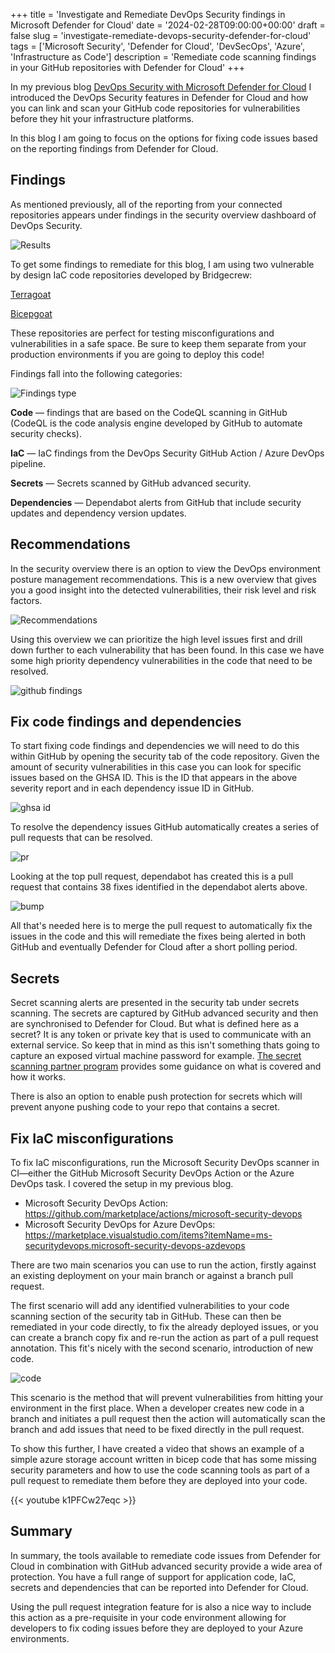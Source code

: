 +++
title = 'Investigate and Remediate DevOps Security findings in Microsoft Defender for Cloud'
date = '2024-02-28T09:00:00+00:00'
draft = false
slug = 'investigate-remediate-devops-security-defender-for-cloud'
tags = ['Microsoft Security', 'Defender for Cloud', 'DevSecOps', 'Azure', 'Infrastructure as Code']
description = 'Remediate code scanning findings in your GitHub repositories with Defender for Cloud'
+++

In my previous blog [DevOps Security with Microsoft Defender for Cloud](file:///C:/Users/craforsh/Repo/craigforshaw.github.io/content/posts/devops-security-defender-for-cloud/index.md) I introduced the DevOps Security features in Defender for Cloud and how you can link and scan your GitHub code repositories for vulnerabilities before they hit your infrastructure platforms.

In this blog I am going to focus on the options for fixing code issues based on the reporting findings from Defender for Cloud.

## Findings

As mentioned previously, all of the reporting from your connected repositories appears under findings in the security overview dashboard of DevOps Security.

![Results](results.png)

To get some findings to remediate for this blog, I am using two vulnerable by design IaC code repositories developed by Bridgecrew:

[Terragoat](https://github.com/bridgecrewio/terragoat)

[Bicepgoat](https://github.com/bridgecrewio/bicepgoat)

These repositories are perfect for testing misconfigurations and vulnerabilities in a safe space. Be sure to keep them separate from your production environments if you are going to deploy this code!

Findings fall into the following categories:

![Findings type](finding-type.png)

**Code** — findings that are based on the CodeQL scanning in GitHub (CodeQL is the code analysis engine developed by GitHub to automate security checks).

**IaC** — IaC findings from the DevOps Security GitHub Action / Azure DevOps pipeline.

**Secrets** — Secrets scanned by GitHub advanced security.

**Dependencies** — Dependabot alerts from GitHub that include security updates and dependency version updates.

## Recommendations

In the security overview there is an option to view the DevOps environment posture management recommendations. This is a new overview that gives you a good insight into the detected vulnerabilities, their risk level and risk factors.

![Recommendations](recommendations.png)

Using this overview we can prioritize the high level issues first and drill down further to each vulnerability that has been found. In this case we have some high priority dependency vulnerabilities in the code that need to be resolved.

![github findings](github-findings.png)

## Fix code findings and dependencies

To start fixing code findings and dependencies we will need to do this within GitHub by opening the security tab of the code repository. Given the amount of security vulnerabilities in this case you can look for specific issues based on the GHSA ID. This is the ID that appears in the above severity report and in each dependency issue ID in GitHub.

![ghsa id](ghsa-id.png)

To resolve the dependency issues GitHub automatically creates a series of pull requests that can be resolved.

![pr](pr.png)

Looking at the top pull request, dependabot has created this is a pull request that contains 38 fixes identified in the dependabot alerts above.

![bump](bump.png)

All that's needed here is to merge the pull request to automatically fix the issues in the code and this will remediate the fixes being alerted in both GitHub and eventually Defender for Cloud after a short polling period.

## Secrets

Secret scanning alerts are presented in the security tab under secrets scanning. The secrets are captured by GitHub advanced security and then are synchronised to Defender for Cloud. But what is defined here as a secret? It is any token or private key that is used to communicate with an external service. So keep that in mind as this isn't something thats going to capture an exposed virtual machine password for example. [The secret scanning partner program](https://docs.github.com/en/code-security/secret-scanning/secret-scanning-partner-program) provides some guidance on what is covered and how it works.

There is also an option to enable push protection for secrets which will prevent anyone pushing code to your repo that contains a secret.

## Fix IaC misconfigurations

To fix IaC misconfigurations, run the Microsoft Security DevOps scanner in CI—either the GitHub Microsoft Security DevOps Action or the Azure DevOps task. I covered the setup in my previous blog.

- Microsoft Security DevOps Action: https://github.com/marketplace/actions/microsoft-security-devops
- Microsoft Security DevOps for Azure DevOps: https://marketplace.visualstudio.com/items?itemName=ms-securitydevops.microsoft-security-devops-azdevops

There are two main scenarios you can use to run the action, firstly against an existing deployment on your main branch or against a branch pull request.

The first scenario will add any identified vulnerabilities to your code scanning section of the security tab in GitHub. These can then be remediated in your code directly, to fix the already deployed issues, or you can create a branch copy fix and re-run the action as part of a pull request annotation. This fit's nicely with the second scenario, introduction of new code.

![code](code.png)

This scenario is the method that will prevent vulnerabilities from hitting your environment in the first place. When a developer creates new code in a branch and initiates a pull request then the action will automatically scan the branch and add issues that need to be fixed directly in the pull request.

To show this further, I have created a video that shows an example of a simple azure storage account written in bicep code that has some missing security parameters and how to use the code scanning tools as part of a pull request to remediate them before they are deployed into your code.

{{< youtube k1PFCw27eqc >}}

## Summary

In summary, the tools available to remediate code issues from Defender for Cloud in combination with GitHub advanced security provide a wide area of protection. You have a full range of support for application code, IaC, secrets and dependencies that can be reported into Defender for Cloud.

Using the pull request integration feature for is also a nice way to include this action as a pre-requisite in your code environment allowing for developers to fix coding issues before they are deployed to your Azure environments.

